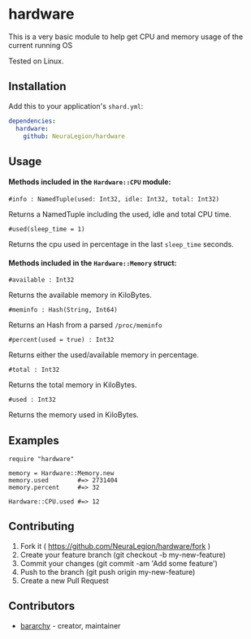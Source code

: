 # hardware

This is a very basic module to help get CPU and memory usage of the current running OS

Tested on Linux.

## Installation

Add this to your application's `shard.yml`:

```yaml
dependencies:
  hardware:
    github: NeuraLegion/hardware
```

## Usage

#### Methods included in the `Hardware::CPU` module:

`#info : NamedTuple(used: Int32, idle: Int32, total: Int32)`

Returns a NamedTuple including the used, idle and total CPU time.

`#used(sleep_time = 1)`

Returns the cpu used in percentage in the last `sleep_time` seconds.

#### Methods included in the `Hardware::Memory` struct:

`#available : Int32`

Returns the available memory in KiloBytes.

`#meminfo : Hash(String, Int64)`

Returns an Hash from a parsed `/proc/meminfo`

`#percent(used = true) : Int32`

Returns either the used/available memory in percentage.

`#total : Int32`

Returns the total memory in KiloBytes.

`#used : Int32`

Returns the memory used in KiloBytes.

## Examples

```crystal
require "hardware"

memory = Hardware::Memory.new
memory.used        #=> 2731404
memory.percent     #=> 32

Hardware::CPU.used #=> 12

```

## Contributing

1. Fork it ( https://github.com/NeuraLegion/hardware/fork )
2. Create your feature branch (git checkout -b my-new-feature)
3. Commit your changes (git commit -am 'Add some feature')
4. Push to the branch (git push origin my-new-feature)
5. Create a new Pull Request

## Contributors

- [bararchy](https://github.com/bararchy) - creator, maintainer
